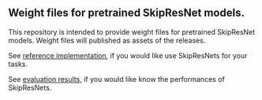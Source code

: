 ## Weight files for pretrained SkipResNet models.

This repository is intended to provide weight files for pretrained SkipResNet models.
Weight files will published as assets of the releases.

See [reference implementation](https://github.com/takedarts/skipresnet-reference), if you would like use SkipResNets for your tasks.

See [evaluation results](https://github.com/takedarts/skipresnet), if you would like know the performances of SkipResNets.
